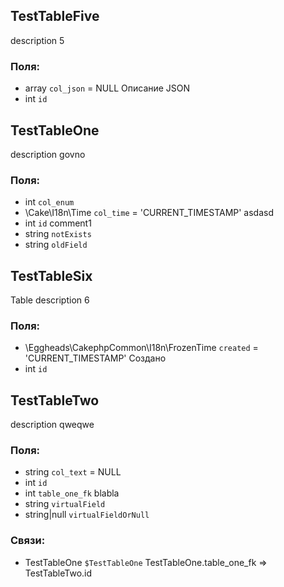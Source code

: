 ## TestTableFive
description 5
### Поля:
* array `col_json` = NULL Описание JSON
* int `id`

## TestTableOne
description govno
### Поля:
* int `col_enum`
* \Cake\I18n\Time `col_time` = 'CURRENT_TIMESTAMP' asdasd
* int `id` comment1
* string `notExists`
* string `oldField`

## TestTableSix
Table description 6
### Поля:
* \Eggheads\CakephpCommon\I18n\FrozenTime `created` = 'CURRENT_TIMESTAMP' Создано
* int `id`

## TestTableTwo
description qweqwe
### Поля:
* string `col_text` = NULL
* int `id`
* int `table_one_fk` blabla
* string `virtualField`
* string|null `virtualFieldOrNull`
### Связи:
* TestTableOne `$TestTableOne` TestTableOne.table_one_fk => TestTableTwo.id

